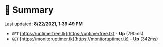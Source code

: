 # 📖 Summary
Last updated: **8/22/2021, 1:39:49 PM**

- `GET` [https://uptimerfree.tk](https://uptimerfree.tk) - **Up** (790ms)
- `GET` [https://monitoruptimer.tk](https://monitoruptimer.tk) - **Up** (342ms)
